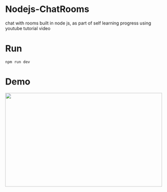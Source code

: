 # Nodejs-ChatRooms
chat with rooms built in node js, as part of self learning progress using youtube tutorial video

# Run
```
npm run dev
```

# Demo
<img src="_ChatOn-Google-Chrome_-2022-03-04-03-20-00.gif" width="500" height="300">
